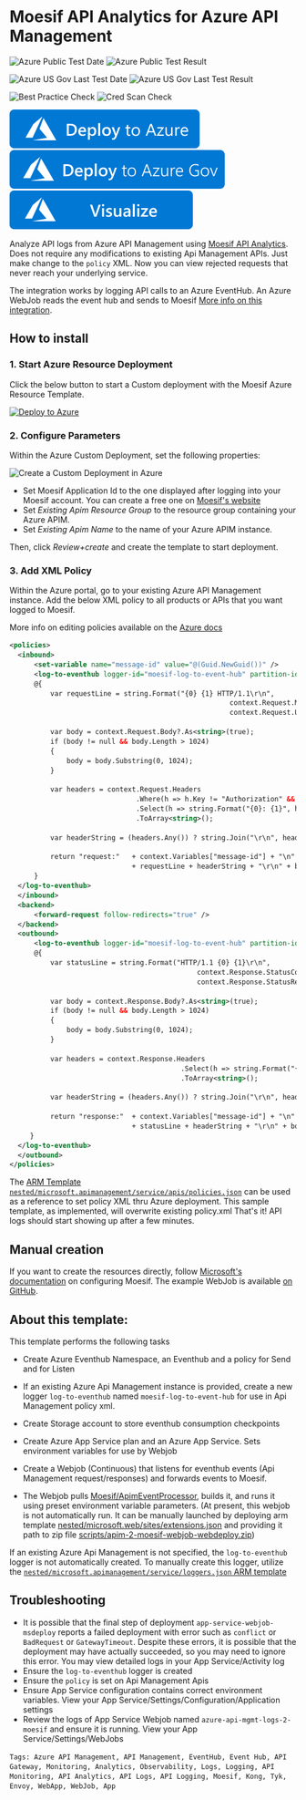 # Moesif API Analytics for Azure API Management
![Azure Public Test Date](https://azurequickstartsservice.blob.core.windows.net/badges/201-api-management-logs-to-moesif-using-eventhub-webapp/PublicLastTestDate.svg)
![Azure Public Test Result](https://azurequickstartsservice.blob.core.windows.net/badges/201-api-management-logs-to-moesif-using-eventhub-webapp/PublicDeployment.svg)

![Azure US Gov Last Test Date](https://azurequickstartsservice.blob.core.windows.net/badges/201-api-management-logs-to-moesif-using-eventhub-webapp/FairfaxLastTestDate.svg)
![Azure US Gov Last Test Result](https://azurequickstartsservice.blob.core.windows.net/badges/201-api-management-logs-to-moesif-using-eventhub-webapp/FairfaxDeployment.svg)

![Best Practice Check](https://azurequickstartsservice.blob.core.windows.net/badges/201-api-management-logs-to-moesif-using-eventhub-webapp/BestPracticeResult.svg)
![Cred Scan Check](https://azurequickstartsservice.blob.core.windows.net/badges/201-api-management-logs-to-moesif-using-eventhub-webapp/CredScanResult.svg)

[![Deploy To Azure](https://raw.githubusercontent.com/Azure/azure-quickstart-templates/master/1-CONTRIBUTION-GUIDE/images/deploytoazure.svg?sanitize=true)](https://portal.azure.com/#create/Microsoft.Template/uri/https%3A%2F%2Fraw.githubusercontent.com%2FAzure%2Fazure-quickstart-templates%2Fmaster%2F201-api-management-logs-to-moesif-using-eventhub-webapp%2Fazuredeploy.json)
[![Deploy To Azure US Gov](https://raw.githubusercontent.com/Azure/azure-quickstart-templates/master/1-CONTRIBUTION-GUIDE/images/deploytoazuregov.svg?sanitize=true)](https://portal.azure.us/#create/Microsoft.Template/uri/https%3A%2F%2Fraw.githubusercontent.com%2FAzure%2Fazure-quickstart-templates%2Fmaster%2F201-api-management-logs-to-moesif-using-eventhub-webapp%2Fazuredeploy.json)
[![Visualize](https://raw.githubusercontent.com/Azure/azure-quickstart-templates/master/1-CONTRIBUTION-GUIDE/images/visualizebutton.svg?sanitize=true)](http://armviz.io/#/?load=https%3A%2F%2Fraw.githubusercontent.com%2FAzure%2Fazure-quickstart-templates%2Fmaster%2F201-api-management-logs-to-moesif-using-eventhub-webapp%2Fazuredeploy.json)  

Analyze API logs from Azure API Management using [Moesif API Analytics](https://www.moesif.com/?language=azure-api-management).
Does not require any modifications to existing Api Management APIs. Just make change to the `policy` XML. Now you can view rejected requests that never reach your underlying service.

The integration works by logging API calls to an Azure EventHub. An Azure WebJob reads the event hub and sends to Moesif
[More info on this integration](https://www.moesif.com/implementation/log-http-calls-from-azure-api-management?platform=azure-management).

## How to install

### 1. Start Azure Resource Deployment

Click the below button to start a Custom deployment with the Moesif Azure Resource Template.

[![Deploy to Azure](https://aka.ms/deploytoazurebutton)](https://portal.azure.com/#create/Microsoft.Template/uri/https%3A%2F%2Fraw.githubusercontent.com%2FMoesif%2Fazure-quickstart-templates%2Fmaster%2F201-api-management-logs-to-moesif-using-eventhub-webapp%2Fazuredeploy.json)

### 2. Configure Parameters

Within the Azure Custom Deployment, set the following properties:

![Create a Custom Deployment in Azure](https://www.moesif.com/docs/images/docs/integration/azure-api-management-create-custom-deployment.png)

* Set Moesif Application Id to the one displayed after logging into your Moesif account. You can create a free one on [Moesif's website](https://www.moesif.com/?language=azure-api-management)
* Set _Existing Apim Resource Group_ to the resource group containing your Azure APIM.
* Set _Existing Apim Name_ to the name of your Azure APIM instance.

Then, click _Review+create_ and create the template to start deployment. 

### 3. Add XML Policy

Within the Azure portal, go to your existing Azure API Management instance.
Add the below XML policy to all products or APIs that you want logged to Moesif. 

More info on editing policies available on the [Azure docs](https://docs.microsoft.com/en-us/azure/api-management/set-edit-policies)

```xml
<policies>
  <inbound>
      <set-variable name="message-id" value="@(Guid.NewGuid())" />
      <log-to-eventhub logger-id="moesif-log-to-event-hub" partition-id="0">
      @{
          var requestLine = string.Format("{0} {1} HTTP/1.1\r\n",
                                                      context.Request.Method,
                                                      context.Request.Url.Path + context.Request.Url.QueryString);

          var body = context.Request.Body?.As<string>(true);
          if (body != null && body.Length > 1024)
          {
              body = body.Substring(0, 1024);
          }

          var headers = context.Request.Headers
                               .Where(h => h.Key != "Authorization" && h.Key != "Ocp-Apim-Subscription-Key")
                               .Select(h => string.Format("{0}: {1}", h.Key, String.Join(", ", h.Value)))
                               .ToArray<string>();

          var headerString = (headers.Any()) ? string.Join("\r\n", headers) + "\r\n" : string.Empty;

          return "request:"   + context.Variables["message-id"] + "\n"
                              + requestLine + headerString + "\r\n" + body;
      }
  </log-to-eventhub>
  </inbound>
  <backend>
      <forward-request follow-redirects="true" />
  </backend>
  <outbound>
      <log-to-eventhub logger-id="moesif-log-to-event-hub" partition-id="1">
      @{
          var statusLine = string.Format("HTTP/1.1 {0} {1}\r\n",
                                              context.Response.StatusCode,
                                              context.Response.StatusReason);

          var body = context.Response.Body?.As<string>(true);
          if (body != null && body.Length > 1024)
          {
              body = body.Substring(0, 1024);
          }

          var headers = context.Response.Headers
                                          .Select(h => string.Format("{0}: {1}", h.Key, String.Join(", ", h.Value)))
                                          .ToArray<string>();

          var headerString = (headers.Any()) ? string.Join("\r\n", headers) + "\r\n" : string.Empty;

          return "response:"  + context.Variables["message-id"] + "\n"
                              + statusLine + headerString + "\r\n" + body;
     }
  </log-to-eventhub>
  </outbound>
</policies>
```
The [ARM Template `nested/microsoft.apimanagement/service/apis/policies.json`](nested/microsoft.apimanagement/service/apis/policies.json) can be used as a reference to set policy XML thru Azure deployment. This sample template, as implemented, will overwrite existing policy.xml
That's it! API logs should start showing up after a few minutes.

## Manual creation

If you want to create the resources directly, follow [Microsoft's documentation](https://docs.microsoft.com/en-us/azure/api-management/api-management-log-to-eventhub-sample) on configuring Moesif. The example WebJob is available [on GitHub](https://github.com/Moesif/ApimEventProcessor).

## About this template:
This template performs the following tasks

- Create Azure Eventhub Namespace, an Eventhub and a policy for Send and for Listen
- If an existing Azure Api Management instance is provided, create a new logger `log-to-eventhub` named `moesif-log-to-event-hub` for use in Api Management policy xml.
- Create Storage account to store eventhub consumption checkpoints
- Create Azure App Service plan and an Azure App Service. Sets environment variables for use by Webjob
- Create a Webjob (Continuous) that listens for eventhub events (Api Management request/responses) and forwards events to Moesif.

- The Webjob pulls [Moesif/ApimEventProcessor](https://github.com/Moesif/ApimEventProcessor), builds it, and runs it using preset environment variable parameters. (At present, this webjob is not automatically run. It can be manually launched by deploying arm template [nested/microsoft.web/sites/extensions.json](nested/microsoft.web/sites/extensions.json) and providing it path to zip file [scripts/apim-2-moesif-webjob-webdeploy.zip](scripts/apim-2-moesif-webjob-webdeploy.zip))

If an existing Azure Api Management is not specified, the `log-to-eventhub` logger is not automatically created. To manually create this logger, utilize the [`nested/microsoft.apimanagement/service/loggers.json` ARM template](nested/microsoft.apimanagement/service/loggers.json)

## Troubleshooting

- It is possible that the final step of deployment `app-service-webjob-msdeploy` reports a failed deployment with error such as `conflict` or `BadRequest` or `GatewayTimeout`. Despite these errors, it is possible that the deployment may have actually succeeded, so you may need to ignore this error. You may view detailed logs in your App Service/Activity log
- Ensure the `log-to-eventhub` logger is created
- Ensure the `policy` is set on Api Management Apis
- Ensure App Service configuration contains correct environment variables. View your App Service/Settings/Configuration/Application settings
- Review the logs of App Service Webjob named `azure-api-mgmt-logs-2-moesif` and ensure it is running. View your App Service/Settings/WebJobs 

`Tags: Azure API Management, API Management, EventHub, Event Hub, API Gateway, Monitoring, Analytics, Observability, Logs, Logging, API Monitoring, API Analytics, API Logs, API Logging, Moesif, Kong, Tyk, Envoy, WebApp, WebJob, App`